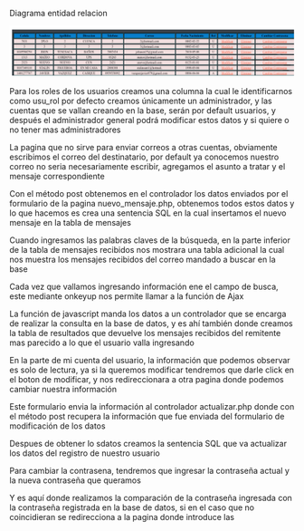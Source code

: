 Diagrama entidad relacion 

<img src="public/Imagenes/admin_fondo.png" />

Para los roles de los usuarios creamos una columna la cual le identificarnos como usu_rol por defecto creamos únicamente un administrador, y las cuentas que se vallan creando en la base, serán por default usuarios, y después el administrador general podrá modificar estos datos y si quiere o no tener mas administradores 


La pagina que no sirve para enviar correos a otras cuentas, obviamente escribimos el correo del destinatario, por default ya conocemos nuestro correo no seria necesariamente escribir, agregamos el asunto a tratar y el mensaje correspondiente  


Con el método post obtenemos en el controlador los datos enviados por el formulario de la pagina nuevo_mensaje.php, obtenemos todos estos datos y lo que hacemos es crea una sentencia SQL en la cual insertamos el nuevo mensaje en la tabla de mensajes


Cuando ingresamos las palabras claves de la búsqueda, en la parte inferior de la tabla de mensajes recibidos nos mostrara una tabla adicional la cual nos muestra los mensajes recibidos del correo mandado a buscar en la base 



Cada vez que vallamos ingresando información ene el campo de busca, este mediante onkeyup nos permite llamar a la función de Ajax


La función de javascript manda los datos a un controlador que se encarga de realizar la consulta en la base de datos, y es ahí también donde creamos la tabla de resultados que devuelve los mensajes recibidos del remitente mas parecido a lo que el usuario valla ingresando 

En la parte de mi cuenta del usuario, la información que podemos observar es solo de lectura, ya si la queremos modificar tendremos que darle click en el boton de modificar, y nos redireccionara a otra pagina donde podemos cambiar nuestra información 

Este formulario envia la información al controlador actualizar.php donde con el método post recupera la información que fue enviada del formulario de modificación de los datos 

Despues de obtener lo sdatos creamos la sentencia SQL que va actualizar los datos del registro de nuestro usuario 
 
Para cambiar la contrasena, tendremos que ingresar la contraseña actual y la nueva contraseña que queramos 


Y es aquí donde realizamos la comparación de la contraseña ingresada con la contraseña registrada en la base de datos, si en el caso que no coincidieran se redirecciona a la pagina donde introduce las 
